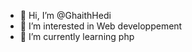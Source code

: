 - 👋 Hi, I’m @GhaithHedi
- 👀 I’m interested in Web developpement 
- 🌱 I’m currently learning php 

<!---
GhaithHedi/GhaithHedi is a ✨ special ✨ repository because its `README.md` (this file) appears on your GitHub profile.
You can click the Preview link to take a look at your changes.
--->
